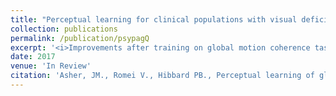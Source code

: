 ```yaml
---
title: "Perceptual learning for clinical populations with visual deficits after stroke"
collection: publications
permalink: /publication/psypagQ
excerpt: '<i>Improvements after training on global motion coherence tasks at high, broad and low spatial frequencies appear to be restricted to  low frequency information, consistent with the spatial frequency tuning of visual motion area (V5).</i>'
date: 2017
venue: 'In Review'
citation: 'Asher, JM., Romei V., Hibbard PB., Perceptual learning of global motion is limited by the frequency tuning of V5'
---
```


